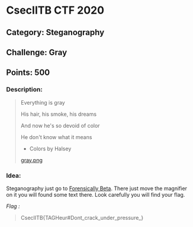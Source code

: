 # CsecIITB CTF 2020
## Category: Steganography
## Challenge: Gray
## Points: 500
### Description:

>
>Everything is gray
>
>His hair, his smoke, his dreams
>
>And now he's so devoid of color
>
>He don't know what it means
> - Colors by Halsey
>
>[gray.png](https://ctf.cseciitb.in/files/5850778be620213a440469ca9da01515/gray.png?token=eyJ1c2VyX2lkIjo2NywidGVhbV9pZCI6NDMsImZpbGVfaWQiOjM3fQ.Xu--oQ.nk5sS4P8i1CuNQ0K0AFDEzq6fSo)
>


### Idea:
Steganography just go to [Forensically Beta](https://29a.ch/photo-forensics/). There just move the magnifier on it you will found some 
text there. Look carefully you will find your flag.

*Flag :*
> CsecIITB{TAGHeur#Dont_crack_under_pressure_}